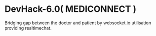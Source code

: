 # DevHack-6.0( MEDICONNECT )
Bridging gap between the doctor and patient by websocket.io utilisation providing realtimechat.
